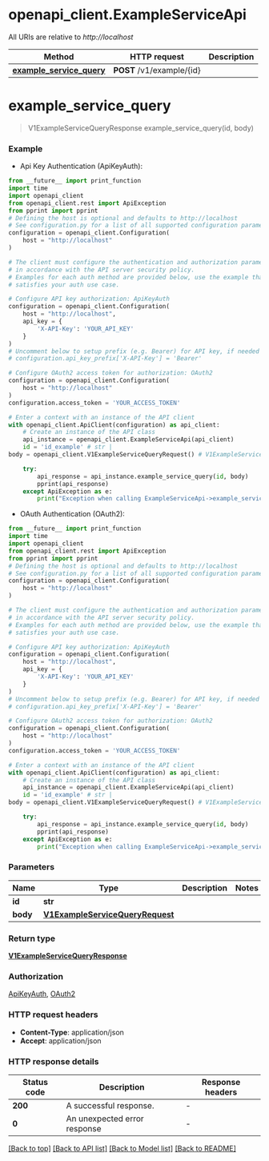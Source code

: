 # openapi_client.ExampleServiceApi

All URIs are relative to *http://localhost*

Method | HTTP request | Description
------------- | ------------- | -------------
[**example_service_query**](ExampleServiceApi.md#example_service_query) | **POST** /v1/example/{id} | 


# **example_service_query**
> V1ExampleServiceQueryResponse example_service_query(id, body)



### Example

* Api Key Authentication (ApiKeyAuth):
```python
from __future__ import print_function
import time
import openapi_client
from openapi_client.rest import ApiException
from pprint import pprint
# Defining the host is optional and defaults to http://localhost
# See configuration.py for a list of all supported configuration parameters.
configuration = openapi_client.Configuration(
    host = "http://localhost"
)

# The client must configure the authentication and authorization parameters
# in accordance with the API server security policy.
# Examples for each auth method are provided below, use the example that
# satisfies your auth use case.

# Configure API key authorization: ApiKeyAuth
configuration = openapi_client.Configuration(
    host = "http://localhost",
    api_key = {
        'X-API-Key': 'YOUR_API_KEY'
    }
)
# Uncomment below to setup prefix (e.g. Bearer) for API key, if needed
# configuration.api_key_prefix['X-API-Key'] = 'Bearer'

# Configure OAuth2 access token for authorization: OAuth2
configuration = openapi_client.Configuration(
    host = "http://localhost"
)
configuration.access_token = 'YOUR_ACCESS_TOKEN'

# Enter a context with an instance of the API client
with openapi_client.ApiClient(configuration) as api_client:
    # Create an instance of the API class
    api_instance = openapi_client.ExampleServiceApi(api_client)
    id = 'id_example' # str | 
body = openapi_client.V1ExampleServiceQueryRequest() # V1ExampleServiceQueryRequest | 

    try:
        api_response = api_instance.example_service_query(id, body)
        pprint(api_response)
    except ApiException as e:
        print("Exception when calling ExampleServiceApi->example_service_query: %s\n" % e)
```

* OAuth Authentication (OAuth2):
```python
from __future__ import print_function
import time
import openapi_client
from openapi_client.rest import ApiException
from pprint import pprint
# Defining the host is optional and defaults to http://localhost
# See configuration.py for a list of all supported configuration parameters.
configuration = openapi_client.Configuration(
    host = "http://localhost"
)

# The client must configure the authentication and authorization parameters
# in accordance with the API server security policy.
# Examples for each auth method are provided below, use the example that
# satisfies your auth use case.

# Configure API key authorization: ApiKeyAuth
configuration = openapi_client.Configuration(
    host = "http://localhost",
    api_key = {
        'X-API-Key': 'YOUR_API_KEY'
    }
)
# Uncomment below to setup prefix (e.g. Bearer) for API key, if needed
# configuration.api_key_prefix['X-API-Key'] = 'Bearer'

# Configure OAuth2 access token for authorization: OAuth2
configuration = openapi_client.Configuration(
    host = "http://localhost"
)
configuration.access_token = 'YOUR_ACCESS_TOKEN'

# Enter a context with an instance of the API client
with openapi_client.ApiClient(configuration) as api_client:
    # Create an instance of the API class
    api_instance = openapi_client.ExampleServiceApi(api_client)
    id = 'id_example' # str | 
body = openapi_client.V1ExampleServiceQueryRequest() # V1ExampleServiceQueryRequest | 

    try:
        api_response = api_instance.example_service_query(id, body)
        pprint(api_response)
    except ApiException as e:
        print("Exception when calling ExampleServiceApi->example_service_query: %s\n" % e)
```

### Parameters

Name | Type | Description  | Notes
------------- | ------------- | ------------- | -------------
 **id** | **str**|  | 
 **body** | [**V1ExampleServiceQueryRequest**](V1ExampleServiceQueryRequest.md)|  | 

### Return type

[**V1ExampleServiceQueryResponse**](V1ExampleServiceQueryResponse.md)

### Authorization

[ApiKeyAuth](../README.md#ApiKeyAuth), [OAuth2](../README.md#OAuth2)

### HTTP request headers

 - **Content-Type**: application/json
 - **Accept**: application/json

### HTTP response details
| Status code | Description | Response headers |
|-------------|-------------|------------------|
**200** | A successful response. |  -  |
**0** | An unexpected error response |  -  |

[[Back to top]](#) [[Back to API list]](../README.md#documentation-for-api-endpoints) [[Back to Model list]](../README.md#documentation-for-models) [[Back to README]](../README.md)

